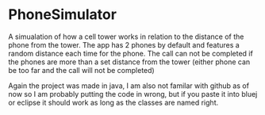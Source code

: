 PhoneSimulator
==============
A simualation of how a cell tower works in relation to the distance of the phone from the tower.
The app has 2 phones by default and features a random distance each time for the phone. 
The call can not be completed if the phones are more than a set distance from the tower (either phone can be too far and the call will not be completed)

Again the project was made in java, I am also not familar with github as of now so I am probably putting the 
code in wrong, but if you paste it into bluej or eclipse it should work as long as the classes are named right.
